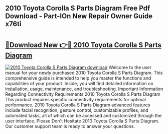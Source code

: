 ## 2010 Toyota Corolla S Parts Diagram Free Pdf Download - Part-lOn New Repair Owner Guide x76ti

# <h2><a href="http://dfm7oat.blite.top/?on=2010+Toyota+Corolla+S+Parts+Diagram">🔗Download New 👉🔴 2010 Toyota Corolla S Parts Diagram</a></h2>

[![2010 Toyota Corolla S Parts Diagram download](https://i.imgur.com/lujVjoI.png)](http://dfm7oat.blite.top/?on=2010+Toyota+Corolla+S+Parts+Diagram)
Welcome to the user manual for your newly purchased 2010 Toyota Corolla S Parts Diagram. This comprehensive guide is intended to help you master the functions and capabilities of your product. Inside, you will find detailed information on installation, usage, maintenance, and troubleshooting. Important Information Regarding Connectivity Requirements 2010 Toyota Corolla S Parts Diagram This product requires specific connectivity requirements for optimal performance. 2010 Toyota Corolla S Parts Diagram advanced features include facial recognition, gesture control, customizable profiles, and automated tasks, all of which can be accessed and customized through the user interface. Please Don't Hesitate 2010 Toyota Corolla S Parts Diagram. Our customer support team is ready to answer your questions.
